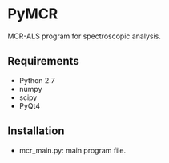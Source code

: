 # PyMCR

MCR-ALS program for spectroscopic analysis.

## Requirements
- Python 2.7
- numpy
- scipy
- PyQt4

## Installation
- mcr_main.py: main program file.
